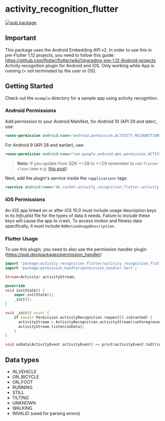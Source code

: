 # activity_recognition_flutter

[![pub package](https://img.shields.io/pub/v/activity_recognition_flutter.svg)](https://pub.dartlang.org/packages/activity_recognition)

## Important
This package uses the Android Embedding API v2. In order to use this in pre-Flutter 1.12 projects, you need to follow this guide: https://github.com/flutter/flutter/wiki/Upgrading-pre-1.12-Android-projects
Activity recognition plugin for Android and iOS. Only working while App is running (= not terminated by the user or OS).

## Getting Started

Check out the `example` directory for a sample app using activity recognition.

### Android Permissions

Add permission to your Android Manifest, for Android 10 (API 29 and later), use:
```xml
<uses-permission android:name="android.permission.ACTIVITY_RECOGNITION" />
```

For Android 9 (API 28 and earlier), use:
```xml
<uses-permission android:name="com.google.android.gms.permission.ACTIVITY_RECOGNITION" />
```

> **Note:** If you update from SDK <=28 to >=29 remember to run `flutter clean` 
> (see e.g. [this post](https://stackoverflow.com/questions/55407939/permission-requests-are-not-propagated-when-launching-with-flutter-but-are-when/57072913))

Next, add the plugin's service inside the `<application>` tags:
```xml
<service android:name="dk.cachet.activity_recognition_flutter.activity.ActivityRecognizedService" />
```

### iOS Permissions

An iOS app linked on or after iOS 10.0 must include usage description keys in its *Info.plist* file
for the types of data it needs. Failure to include these keys will cause the app to crash.
To access motion and fitness data specifically, it must include `NSMotionUsageDescription`.

### Flutter Usage
To use this plugin, you need to also use the permission handler plugin (https://pub.dev/packages/permission_handler)

```Dart
import 'package:activity_recognition_flutter/activity_recognition_flutter.dart';
import 'package:permission_handler/permission_handler.dart';

Stream<Activity> activityStream;

@override
void initState() {
    super.initState();
    _init();
}

void _init() async {
    if (await Permission.activityRecognition.request().isGranted) {
      activityStream = ActivityRecognition.activityStream(runForegroundService: true);
      activityStream.listen(onData);
    }
}

void onData(ActivityEvent activityEvent) => print(activityEvent.toString());
```

## Data types
* IN_VEHICLE
* ON_BICYCLE
* ON_FOOT
* RUNNING
* STILL
* TILTING
* UNKNOWN
* WALKING
* INVALID (used for parsing errors)

